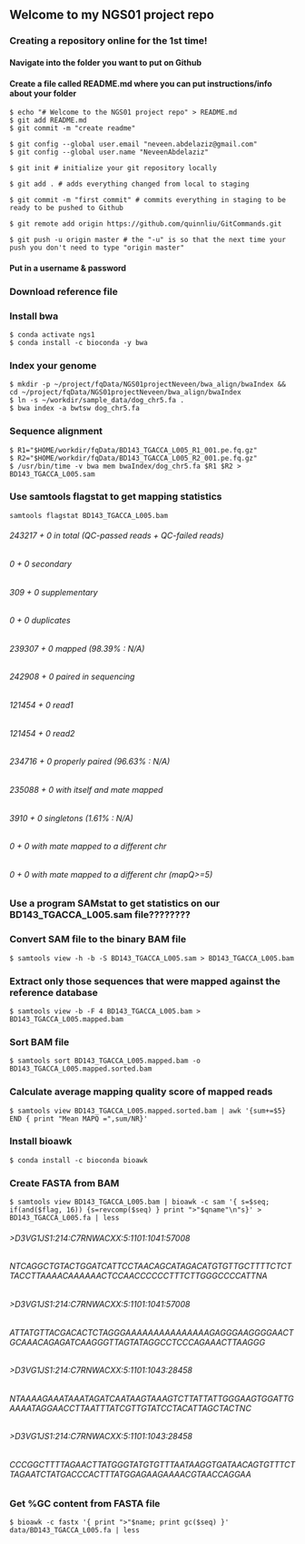## Welcome to my NGS01 project repo

### Creating a repository online for the 1st time!
#### Navigate into the folder you want to put on Github
#### Create a file called README.md where you can put instructions/info about your folder

```
$ echo "# Welcome to the NGS01 project repo" > README.md
$ git add README.md 
$ git commit -m "create readme"
```
```
$ git config --global user.email "neveen.abdelaziz@gmail.com"
$ git config --global user.name "NeveenAbdelaziz"
```
```
$ git init # initialize your git repository locally
```
```
$ git add . # adds everything changed from local to staging
```
```
$ git commit -m "first commit" # commits everything in staging to be ready to be pushed to Github
```
```
$ git remote add origin https://github.com/quinnliu/GitCommands.git
```
```
$ git push -u origin master # the "-u" is so that the next time your push you don't need to type "origin master"
```

#### Put in a username & password

### Download reference file

### Install bwa

```
$ conda activate ngs1
$ conda install -c bioconda -y bwa
```

### Index your genome

```
$ mkdir -p ~/project/fqData/NGS01projectNeveen/bwa_align/bwaIndex && cd ~/project/fqData/NGS01projectNeveen/bwa_align/bwaIndex
$ ln -s ~/workdir/sample_data/dog_chr5.fa .
$ bwa index -a bwtsw dog_chr5.fa
```

### Sequence alignment

```
$ R1="$HOME/workdir/fqData/BD143_TGACCA_L005_R1_001.pe.fq.gz"
$ R2="$HOME/workdir/fqData/BD143_TGACCA_L005_R2_001.pe.fq.gz"
$ /usr/bin/time -v bwa mem bwaIndex/dog_chr5.fa $R1 $R2 > BD143_TGACCA_L005.sam
```

### Use samtools flagstat to get mapping statistics

```
samtools flagstat BD143_TGACCA_L005.bam
```
###### 243217 + 0 in total (QC-passed reads + QC-failed reads)
###### 0 + 0 secondary
###### 309 + 0 supplementary
###### 0 + 0 duplicates
###### 239307 + 0 mapped (98.39% : N/A)
###### 242908 + 0 paired in sequencing
###### 121454 + 0 read1
###### 121454 + 0 read2
###### 234716 + 0 properly paired (96.63% : N/A)
###### 235088 + 0 with itself and mate mapped
###### 3910 + 0 singletons (1.61% : N/A)
###### 0 + 0 with mate mapped to a different chr
###### 0 + 0 with mate mapped to a different chr (mapQ>=5)

### Use a program SAMstat to get statistics on our BD143_TGACCA_L005.sam file????????


### Convert SAM file to the binary BAM file

```
$ samtools view -h -b -S BD143_TGACCA_L005.sam > BD143_TGACCA_L005.bam
```

### Extract only those sequences that were mapped against the reference database

```
$ samtools view -b -F 4 BD143_TGACCA_L005.bam > BD143_TGACCA_L005.mapped.bam
```

### Sort BAM file

```
$ samtools sort BD143_TGACCA_L005.mapped.bam -o BD143_TGACCA_L005.mapped.sorted.bam
```

### Calculate average mapping quality score of mapped reads

```
$ samtools view BD143_TGACCA_L005.mapped.sorted.bam | awk '{sum+=$5} END { print "Mean MAPQ =",sum/NR}'
 ```
 
### Install bioawk

```
$ conda install -c bioconda bioawk
```

### Create FASTA from BAM

```
$ samtools view BD143_TGACCA_L005.bam | bioawk -c sam '{ s=$seq; if(and($flag, 16)) {s=revcomp($seq) } print ">"$qname"\n"s}' > BD143_TGACCA_L005.fa | less
```
###### >D3VG1JS1:214:C7RNWACXX:5:1101:1041:57008
###### NTCAGGCTGTACTGGATCATTCCTAACAGCATAGACATGTGTTGCTTTTCTCTTACCTTAAAACAAAAAACTCCAACCCCCCTTTCTTGGGCCCCATTNA
###### >D3VG1JS1:214:C7RNWACXX:5:1101:1041:57008
###### ATTATGTTACGACACTCTAGGGAAAAAAAAAAAAAAAGAGGGAAGGGGAACTGCAAACAGAGATCAAGGGTTAGTATAGGCCTCCCAGAAACTTAAGGG
###### >D3VG1JS1:214:C7RNWACXX:5:1101:1043:28458
###### NTAAAAGAAATAAATAGATCAATAAGTAAAGTCTTATTATTGGGAAGTGGATTGAAAATAGGAACCTTAATTTATCGTTGTATCCTACATTAGCTACTNC
###### >D3VG1JS1:214:C7RNWACXX:5:1101:1043:28458
###### CCCGGCTTTTAGAACTTATGGGTATGTGTTTAATAAGGTGATAACAGTGTTTCTTAGAATCTATGACCCACTTTATGGAGAAGAAAACGTAACCAGGAA

### Get %GC content from FASTA file

```
$ bioawk -c fastx '{ print ">"$name; print gc($seq) }' data/BD143_TGACCA_L005.fa | less
```
